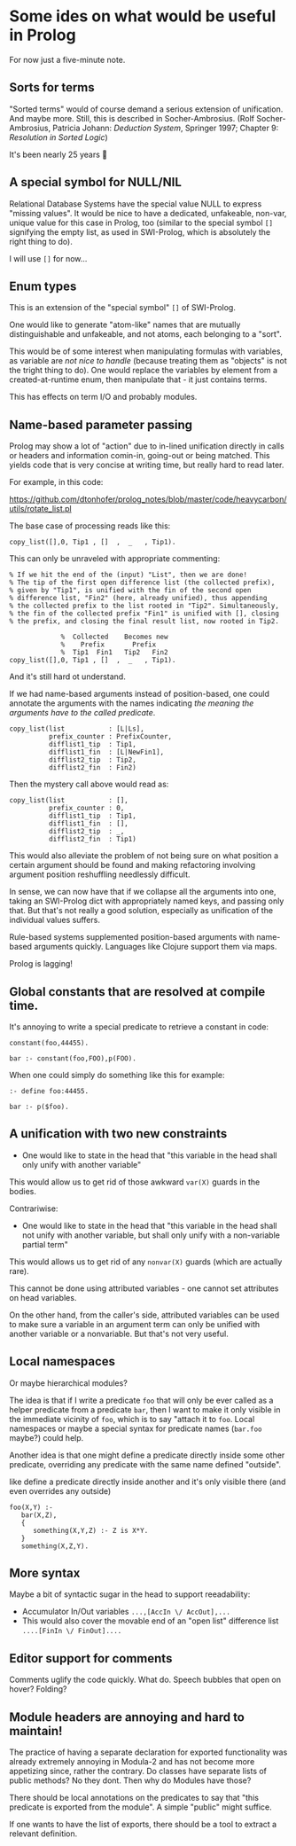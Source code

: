 # Some ides on what would be useful in Prolog

For now just a five-minute note.

## Sorts for terms

"Sorted terms" would of course demand a serious extension of unification. And maybe more. 
Still, this is described in Socher-Ambrosius. 
(Rolf Socher-Ambrosius, Patricia Johann: _Deduction System_, Springer 1997; Chapter 9: _Resolution in Sorted Logic_)

It's been nearly 25 years 😬

## A special symbol for NULL/NIL

Relational Database Systems have the special value NULL to express "missing values". It would be nice to have
a dedicated, unfakeable, non-var, unique value for this case in Prolog, too (similar to the special symbol `[]` signifying the
empty list, as used in SWI-Prolog, which is absolutely the right thing to do).

I will use `[]` for now...

## Enum types

This is an extension of the "special symbol" `[]` of SWI-Prolog.

One would like to generate "atom-like" names that are mutually distinguishable and unfakeable, and not atoms, each belonging to a "sort".

This would be of some interest when manipulating formulas with variables, as variable are _not nice to handle_ (because treating them as "objects" is not 
the tright thing to do). One would replace the variables by element from a created-at-runtime enum, then manipulate that - it just contains terms.

This has effects on term I/O and probably modules.

## Name-based parameter passing

Prolog may show a lot of "action" due to in-lined unification directly in calls or headers and 
information comin-in, going-out or being matched. This yields code that is very concise
at writing time, but really hard to read later.

For example, in this code:

https://github.com/dtonhofer/prolog_notes/blob/master/code/heavycarbon/utils/rotate_list.pl

The base case of processing reads like this:

```
copy_list([],0, Tip1 , []  ,  _   , Tip1).
```

This can only be unraveled with appropriate commenting:

```
% If we hit the end of the (input) "List", then we are done!
% The tip of the first open difference list (the collected prefix),
% given by "Tip1", is unified with the fin of the second open
% difference list, "Fin2" (here, already unified), thus appending
% the collected prefix to the list rooted in "Tip2". Simultaneously,
% the fin of the collected prefix "Fin1" is unified with [], closing
% the prefix, and closing the final result list, now rooted in Tip2.

             %  Collected    Becomes new
             %    Prefix       Prefix
             %  Tip1  Fin1   Tip2   Fin2
copy_list([],0, Tip1 , []  ,  _   , Tip1).
```

And it's still hard ot understand.

If we had name-based arguments instead of position-based, one could annotate
the arguments with the names indicating _the meaning the arguments have to the 
called predicate_.

```
copy_list(list           : [L|Ls],
          prefix_counter : PrefixCounter,
          difflist1_tip  : Tip1,
          difflist1_fin  : [L|NewFin1],
          difflist2_tip  : Tip2,
          difflist2_fin  : Fin2)
```

Then the mystery call above would read as:

```
copy_list(list           : [],
          prefix_counter : 0,
          difflist1_tip  : Tip1,
          difflist1_fin  : [],
          difflist2_tip  : _,
          difflist2_fin  : Tip1)
```

This would also alleviate the problem of not being sure on what position 
a certain argument should be found and making refactoring involving
argument position reshuffling needlessly difficult.

In sense, we can now have that if we collapse all the arguments into one,
taking an SWI-Prolog dict with appropriately named keys, and passing
only that. But that's not really a good solution, especially as unification
of the individual values suffers.

Rule-based systems supplemented position-based arguments with
name-based arguments quickly. Languages like Clojure support them
via maps.

Prolog is lagging!

## Global constants that are resolved at compile time.

It's annoying to write a special predicate to retrieve a constant in code:

```
constant(foo,44455).

bar :- constant(foo,FOO),p(FOO).
```

When one could simply do something like this for example:

```
:- define foo:44455.

bar :- p($foo).
```

## A unification with two new constraints

- One would like to state in the head that "this variable in the head shall only unify with another variable"

This would allow us to get rid of those awkward `var(X)` guards in the bodies. 

Contrariwise:

- One would like to state in the head that "this variable in the head shall not unify with another variable, but shall only unify with a non-variable partial term"

This would allows us to get rid of any `nonvar(X)` guards (which are actually rare).

This cannot be done using attributed variables - one cannot set attributes on head variables.

On the other hand, from the caller's side, attributed variables can be used to make sure a variable in an argument term can only be unified with 
another variable or a nonvariable. But that's not very useful. 

## Local namespaces 

Or maybe hierarchical modules?

The idea is that if I write a predicate `foo` that will only be ever called as a helper predicate from a predicate
`bar`, then I want to make it only visible in the immediate vicinity of `foo`, which is to say "attach it to `foo`.
Local namespaces or maybe a special syntax for predicate names (`bar.foo` maybe?) could help.

Another idea is that one might define a predicate directly inside some other predicate, overriding any predicate with the same
name defined "outside".

like define a predicate directly inside another and it's only visible there (and even overrides any outside)

```
foo(X,Y) :-
   bar(X,Z),
   {
      something(X,Y,Z) :- Z is X*Y.
   }
   something(X,Z,Y).
```

## More syntax

Maybe a bit of syntactic sugar in the head to support reeadability:

- Accumulator In/Out variables `...,[AccIn \/ AccOut],...`
- This would also cover the movable end of an "open list" difference list `....[FinIn \/ FinOut]....`

## Editor support for comments

Comments uglify the code quickly. What do. Speech bubbles that open on hover? Folding?

## Module headers are annoying and hard to maintain!

The practice of having a separate declaration for exported functionality was already extremely annoying in Modula-2 and
has not become more appetizing since, rather the contrary. Do classes have separate lists of public methods? No
they dont. Then why do Modules have those? 

There should be local annotations on the predicates to say that "this predicate is exported from the module". 
A simple "public" might suffice.

If one wants to have the list of exports, there should be a tool to extract a relevant definition.





